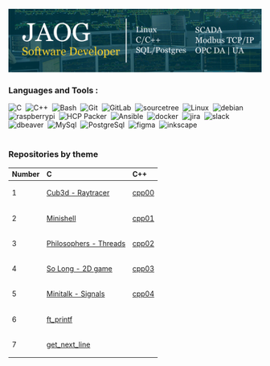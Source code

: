 [![imagen_portada_linkedin](img/jaog_linkedin.jpg)](https://www.linkedin.com/in/jon-ander-de-ormaetxea-garaizar/)

### Languages and Tools :
<div>
  <img src="https://cdn.jsdelivr.net/gh/devicons/devicon/icons/c/c-original.svg" title="C" alt="C" width="40" height="40"/>&nbsp;
  <img src="https://cdn.jsdelivr.net/gh/devicons/devicon/icons/cplusplus/cplusplus-original.svg" title="C++" alt="C++" width="40" height="40"/>&nbsp;
  <img src="https://cdn.jsdelivr.net/gh/devicons/devicon/icons/bash/bash-original.svg" title="Bash" alt="Bash" width="40" height="40"/>&nbsp;
  <img src="https://cdn.jsdelivr.net/gh/devicons/devicon/icons/git/git-original.svg" title="Git" alt="Git" width="40" height="40"/>&nbsp;
  <img src="https://cdn.jsdelivr.net/gh/devicons/devicon/icons/gitlab/gitlab-plain.svg" title="GitLab" alt="GitLab" width="40" height="40"/>&nbsp;
  <img src="https://cdn.jsdelivr.net/gh/devicons/devicon/icons/sourcetree/sourcetree-original.svg" title="Sourcetree" alt="sourcetree" width="40" height="40"/>&nbsp;
  <img src="https://cdn.jsdelivr.net/gh/devicons/devicon/icons/linux/linux-original.svg" title="Linux" alt="Linux" width="40" height="40"/>&nbsp;
  <img src="https://cdn.jsdelivr.net/gh/devicons/devicon/icons/debian/debian-original.svg" title="Debian" alt="debian" width="40" height="40"/>&nbsp;
  <img src="https://cdn.jsdelivr.net/gh/devicons/devicon/icons/raspberrypi/raspberrypi-plain.svg" title="Raspberrypi" alt="raspberrypi" width="40" height="40"/>&nbsp;
  <img src="https://cdn.jsdelivr.net/gh/devicons/devicon/icons/packer/packer-plain.svg" title="HCP Packer" alt="HCP Packer" width="40" height="40"/>&nbsp;
  <img src="https://cdn.jsdelivr.net/gh/devicons/devicon/icons/ansible/ansible-original.svg" title="Ansible" alt="Ansible" width="40" height="40"/>&nbsp;
  <img src="https://cdn.jsdelivr.net/gh/devicons/devicon/icons/docker/docker-plain.svg" title="Docker" alt="docker" width="40" height="40"/>&nbsp;
  <img src="https://cdn.jsdelivr.net/gh/devicons/devicon/icons/jira/jira-original.svg" title="Jira" alt="jira" width="40" height="40"/>&nbsp;
  <img src="https://cdn.jsdelivr.net/gh/devicons/devicon/icons/slack/slack-original.svg" title="Slack" alt="slack" width="40" height="40"/>&nbsp;
  <img src="https://cdn.jsdelivr.net/gh/devicons/devicon/icons/dbeaver/dbeaver-original.svg" title="Dbeaver" alt="dbeaver" width="40" height="40"/>&nbsp;
  <img src="https://cdn.jsdelivr.net/gh/devicons/devicon/icons/mysql/mysql-original.svg" title="MySql" alt="MySql" width="40" height="40"/>&nbsp;
  <img src="https://cdn.jsdelivr.net/gh/devicons/devicon/icons/postgresql/postgresql-original.svg" title="PostreSql" alt="PostgreSql" width="40" height="40"/>&nbsp;
  <img src="https://cdn.jsdelivr.net/gh/devicons/devicon/icons/figma/figma-original.svg" title="Figma" alt="figma" width="40" height="40"/>&nbsp;
  <img src="https://cdn.jsdelivr.net/gh/devicons/devicon/icons/inkscape/inkscape-original.svg" title="Inkscape" alt="inkscape" width="40" height="40"/>&nbsp;
</div>
<br>

### Repositories by theme

| Number | C | C++ |
|---|:---|:---|
| 1 | <!-- 1 C --> <p><a href="https://github.com/jaog1992/42_cub3D" > Cub3d - Raytracer </a></p>  | <!-- 1 CPP --> <p><a href="https://github.com/jaog1992/42_cpp_modules/cpp00" > cpp00 </a></p> | |
| 2 | <!-- 2 C--> <p><a href="https://github.com/jaog1992/42_minishell" > Minishell </a></p>  | <!-- 2 CPP --> <p><a href="https://github.com/jaog1992/42_cpp_modules/cpp01" > cpp01 </a></p> | |
| 3 | <!-- 3 C-->  <p><a href="https://github.com/jaog1992/42_Philosophers" > Philosophers - Threads </a></p>  | <!-- 3 CPP --> <p><a href="https://github.com/jaog1992/42_cpp_modules/cpp02" > cpp02 </a></p> | |
| 4 | <!-- 4 C--> <p><a href="https://github.com/jaog1992/42_so_long" > So Long - 2D game </a></p>  | <!-- 4 CPP --> <p><a href="https://github.com/jaog1992/42_cpp_modules/cpp03" > cpp03 </a></p> | |
| 5 | <!-- 5 C--> <p><a href="https://github.com/jaog1992/42_minitalk" > Minitalk - Signals </a></p>  | <!-- 5 CPP --> <p><a href="https://github.com/jaog1992/42_cpp_modules/cpp04" > cpp04 </a></p> | |
| 6 | <!-- 6 C--> <p><a href="https://github.com/jaog1992/ft_printf" > ft_printf </a></p>  | <!-- 6 CPP --> | |
| 7 | <!-- 7 C --> <p><a href="https://github.com/jaog1992/get_next_line" > get_next_line </a></p>  | <!-- 7 CPP --> | |

<br />
<!--

	` If you are a 42 cadet: feel free to reach me on Slack -> @jde-orma- `
	
### Thanks for visiting! 😉

I'm a Senior SCADA Engineer in the transportation industry 🚦🚧🚛 and I'm currently a Software Engineering student at [42 School](https://www.42urduliz.com/)

Here are some of my achievements and interests:

* 📟  Bachelor´s Degree in Industrial Electronic and Automatic Engineering
* 🚀  Masters Degree in Space Science and Technology
* 💹  Master of Business Administration
* 💻  +7 years of experience as a SCADA Engineer
* 👍  Worked as a Quality technician for 1 year
* 🎸  Worked as a professional guitarrist for 2 years
* 📜  Former President of the Student Council of the UPV/EHU
* 🏊  Swimming
* 👶  Father of two
 -->
---

| [![jaog's GitHub stats](https://github-readme-stats.vercel.app/api?username=jaog1992&count_private=true&show_icons=true&hide=issues&hide_border=true&theme=prussian)](https://github.com/jaog1992?tab=repositories) | [![jaog1992's most used languages](https://github-readme-stats.vercel.app/api/top-langs/?username=jaog1992&layout=compact&hide_border=true&theme=prussian)](https://github.com/jaog1992?tab=repositories) |
|:-:|:-:|

<p align="center">
<img alt="jaog's visitors" src="https://komarev.com/ghpvc/?username=jaog1992&color=blue&style=flat&label=visitors" />
<img alt="jaog's followers" src="https://img.shields.io/github/followers/jaog1992?color=blue" />
<img alt="jaog's stars" src="https://img.shields.io/github/stars/jaog1992?color=blue" />
</p>
	
---

<h3 align="center">
	I would be thrilled if you star 🌟 my repositories if they were helpful  to you!
</h3>
